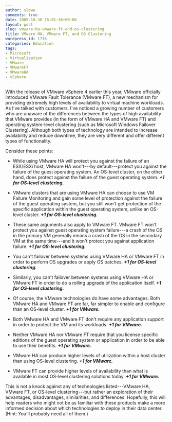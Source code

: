 ```yaml
---
author: slowe
comments: true
date: 2009-10-30 15:01:36+00:00
layout: post
slug: vmware-ha-vmware-ft-and-os-clustering
title: VMware HA, VMware FT, and OS Clustering
wordpress_id: 1716
categories: Education
tags:
- Microsoft
- Virtualization
- VMware
- VMwareFT
- VMwareHA
- vSphere
---
```


With the release of VMware vSphere 4 earlier this year, VMware officially introduced VMware Fault Tolerance (VMware FT), a new mechanism for providing extremely high levels of availability to virtual machine workloads. As I've talked with customers, I've noticed a growing number of customers who are unaware of the differences between the types of high availability that VMware provides (in the form of VMware HA and VMware FT) and operating system-level clustering (such as Microsoft Windows Failover Clustering). Although both types of technology are intended to increase availability and reduce downtime, they are very different and offer different types of functionality.

Consider these points:

* While using VMware HA will protect you against the failure of an ESX/ESXi host, VMware HA won't---by default---protect you against the failure of the guest operating system. An OS-level cluster, on the other hand, does protect against the failure of the guest operating system. **_+1 for OS-level clustering._**

* VMware clusters that are using VMware HA can choose to use VM Failure Monitoring and gain some level of protection against the failure of the guest operating system, but you still won't get protection of the specific application within the guest operating system, unlike an OS-level cluster. **_+1 for OS-level clustering._**

* These same arguments also apply to VMware FT. VMware FT won't protect you against guest operating system failure---a crash of the OS in the primary VM generally means a crash of the OS in the secondary VM at the same time---and it won't protect you against application failure. **_+1 for OS-level clustering._**

* You can't failover between systems using VMware HA or VMware FT in order to perform OS upgrades or apply OS patches. **_+1 for OS-level clustering._**

* Similarly, you can't failover between systems using VMware HA or VMware FT in order to do a rolling upgrade of the application itself. **_+1 for OS-level clustering._**

* Of course, the VMware technologies do have some advantages. Both VMware HA and VMware FT are far, far simpler to enable and configure than an OS-level cluster. **_+1 for VMware._**

* Both VMware HA and VMware FT don't require any application support in order to protect the VM and its workloads. **_+1 for VMware._**

* Neither VMware HA nor VMware FT require that you license specific editions of the guest operating system or application in order to be able to use their benefits. **_+1 for VMware._**

* VMware HA can produce higher levels of utilization within a host cluster than using OS-level clustering. **_+1 for VMware._**

* VMware FT can provide higher levels of availability than what is available in most OS-level clustering solutions today. **_+1 for VMware._**

This is not a knock against any of technologies listed---VMware HA, VMware FT, or OS-level clustering---but rather an exploration of their advantages, disadvantages, similarities, and differences. Hopefully, this will help readers who might not be as familiar with these products make a more informed decision about which technologies to deploy in their data center. (Hint: You'll probably need all of them.)
